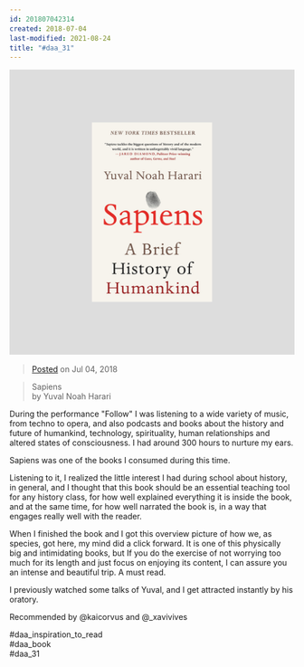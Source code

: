 ```yaml
---
id: 201807042314
created: 2018-07-04
last-modified: 2021-08-24
title: "#daa_31"
---
```

![](../assets/201807042314.jpg)

>[Posted](202106221357) on Jul 04, 2018

>Sapiens  
>by Yuval Noah Harari

During the performance "Follow" I was listening to a wide variety of music, from techno to opera, and also podcasts and books about the history and future of humankind, technology, spirituality, human relationships and altered states of consciousness. I had around 300 hours to nurture my ears.

Sapiens was one of the books I consumed during this time.

Listening to it, I realized the little interest I had during school about history, in general, and I thought that this book should be an essential teaching tool for any history class, for how well explained everything it is inside the book, and at the same time, for how well narrated the book is, in a way that engages really well with the reader.

When I finished the book and I got this overview picture of how we, as species, got here, my mind did a click forward. It is one of this physically big and intimidating books, but If you do the exercise of not worrying too much for its length and just focus on enjoying its content, I can assure you an intense and beautiful trip. A must read.

I previously watched some talks of Yuval, and I get attracted instantly by his oratory.

Recommended by @kaicorvus and @_xavivives

#daa_inspiration_to_read  
#daa_book  
#daa_31